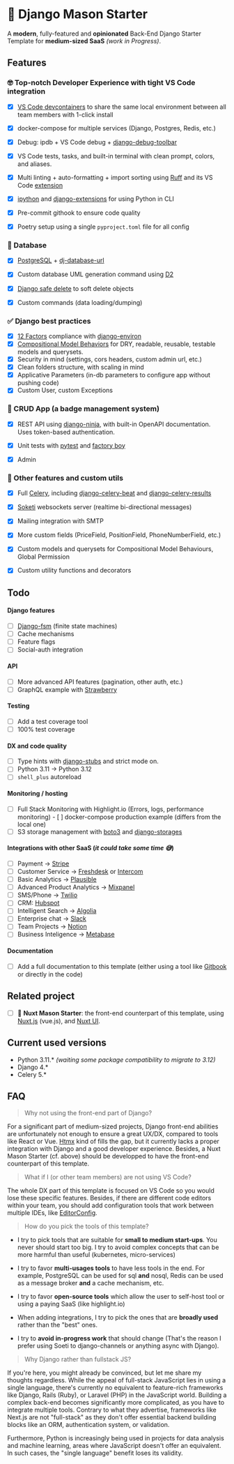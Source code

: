 # 🧱 Django Mason Starter

A __modern__, fully-featured and __opinionated__ Back-End Django Starter Template for __medium-sized SaaS__ _(work in Progress)_.


## Features

### 🤓 Top-notch Developer Experience with tight VS Code integration

- [x] [VS Code devcontainers](https://code.visualstudio.com/docs/devcontainers/containers) to share the same local environment between all team members with 1-click install
- [x] docker-compose for multiple services (Django, Postgres, Redis, etc.)
- [x] Debug: ipdb + VS Code debug + [django-debug-toolbar](https://github.com/jazzband/django-debug-toolbar/)
- [x] VS Code tests, tasks, and built-in terminal with clean prompt, colors, and aliases.
- [x] Multi linting + auto-formatting + import sorting using [Ruff](https://github.com/charliermarsh/ruff) and its VS Code [extension](https://marketplace.visualstudio.com/items?itemName=charliermarsh.ruff)
- [x] [ipython](https://ipython.org/) and [django-extensions](https://github.com/django-extensions/django-extensions) for using Python in CLI
- [x] Pre-commit githook to ensure code quality
- [x] Poetry setup using a single `pyproject.toml` file for all config


### 🫙 Database
- [x] [PostgreSQL](https://www.postgresql.org/) + [dj-database-url](https://github.com/jazzband/dj-database-url)
- [x] Custom database UML generation command using [D2](https://d2lang.com/)
- [x] [Django safe delete](https://github.com/makinacorpus/django-safedelete) to soft delete objects
- [x] Custom commands (data loading/dumping)


### ✅ Django best practices

- [x] [12 Factors](https://12factor.net/) compliance with [django-environ](https://github.com/joke2k/django-environ)
- [x] [Compositional Model Behaviors](https://blog.kevinastone.com/django-model-behaviors) for DRY, readable, reusable, testable models and querysets. 
- [x] Security in mind (settings, cors headers, custom admin url, etc.)
- [x] Clean folders structure, with scaling in mind
- [x] Applicative Parameters (in-db parameters to configure app without pushing code)
- [x] Custom User, custom Exceptions

### 🪪 CRUD App (a badge management system)
- [x] REST API using [django-ninja](https://github.com/vitalik/django-ninja), with built-in OpenAPI documentation. Uses token-based authentication.
- [x] Unit tests with [pytest](https://github.com/pytest-dev/pytest-django/) and [factory boy](https://github.com/FactoryBoy/factory_boy/)
- [x] Admin


### 🔨 Other features and custom utils
- [x] Full [Celery](https://docs.celeryq.dev/en/stable/), including [django-celery-beat](https://github.com/celery/django-celery-beat) and [django-celery-results](https://github.com/celery/django-celery-results)
- [x] [Soketi](https://docs.soketi.app/) websockets server (realtime bi-directional messages)
- [x] Mailing integration with SMTP
- [x] More custom fields (PriceField, PositionField, PhoneNumberField, etc.)
- [x] Custom models and querysets for Compositional Model Behaviours, Global Permission
- [x] Custom utility functions and decorators


## Todo

#### Django features
- [ ] [Django-fsm](https://github.com/viewflow/django-fsm) (finite state machines)
- [ ] Cache mechanisms
- [ ] Feature flags
- [ ] Social-auth integration

#### API
- [ ] More advanced API features (pagination, other auth, etc.)
- [ ] GraphQL example with [Strawberry](https://github.com/strawberry-graphql/strawberry-graphql-django)

#### Testing
- [ ] Add a test coverage tool
- [ ] 100% test coverage

#### DX and code quality
- [ ] Type hints with [django-stubs](https://github.com/typeddjango/django-stubs) and strict mode on.
- [ ] Python 3.11 -> Python 3.12
- [ ] `shell_plus` autoreload

#### Monitoring / hosting
- [ ] Full Stack Monitoring with Highlight.io (Errors, logs, performance monitoring)
- [ ] docker-compose production example (differs from the local one)
- [ ] S3 storage management with [boto3](https://github.com/boto/boto3) and [django-storages](https://github.com/jschneier/django-storages/)

#### Integrations with other SaaS (_it could take some time 😅_)
- [ ] Payment → [Stripe](https://stripe.com)
- [ ] Customer Service → [Freshdesk](https://www.freshworks.com/freshdesk/) or [Intercom](https://www.intercom.com/)
- [ ] Basic Analytics → [Plausible](https://plausible.io/)
- [ ] Advanced Product Analytics → [Mixpanel](https://mixpanel.com/)
- [ ] SMS/Phone → [Twilio](https://www.twilio.com/)
- [ ] CRM: [Hubspot](https://www.hubspot.com/)
- [ ] Intelligent Search → [Algolia](https://www.algolia.com/)
- [ ] Enterprise chat → [Slack](https://slack.com/)
- [ ] Team Projects → [Notion](https://www.notion.so/)
- [ ] Business Inteligence → [Metabase](https://www.metabase.com/)

#### Documentation
- [ ] Add a full documentation to this template (either using a tool like [Gitbook](https://www.gitbook.com/) or directly in the code)

## Related project
- [ ] 🧱 **Nuxt Mason Starter**: the front-end counterpart of this template, using [Nuxt.js](https://nuxt.com/) (vue.js), and [Nuxt UI](https://ui.nuxt.com/).

## Current used versions
- Python 3.11.* _(waiting some package compatibility to migrate to  3.12)_
- Django 4.*
- Celery 5.*


## FAQ


> Why not using the front-end part of Django?

For a significant part of medium-sized projects, Django front-end abilities are unfortunately not enough to ensure a great UX/DX, compared to tools like React or Vue. [Htmx](https://htmx.org/) kind of fills the gap, but it currently lacks a proper integration with Django and a good developer experience. Besides, a Nuxt Mason Starter (cf. above) should be developped to have the front-end counterpart of this template.

> What if I (or other team members) are not using VS Code?

The whole DX part of this template is focused on VS Code so you would lose these specific features. Besides, if there are different code editors within your team, you should add configuration tools that work between multiple IDEs, like [EditorConfig](https://editorconfig.org/).

> How do you pick the tools of this template?

- I try to pick tools that are suitable for **small to medium start-ups**. You never should start too big. I try to avoid complex concepts that can be more harmful than useful (kubernetes, micro-services)

- I try to favor **multi-usages tools** to have less tools in the end. For example, PostgreSQL can be used for sql **and** nosql, Redis can be used as a message broker **and** a cache mechanism, etc.

- I try to favor **open-source tools** which allow the user to self-host tool or using a paying SaaS (like highlight.io)

- When adding integrations, I try to pick the ones that are **broadly used** rather than the "best" ones.

- I try to **avoid in-progress work** that should change (That's the reason I prefer using Soeti to django-channels or anything async with Django).

> Why Django rather than fullstack JS?

If you're here, you might already be convinced, but let me share my thoughts regardless. While the appeal of full-stack JavaScript lies in using a single language, there's currently no equivalent to feature-rich frameworks like Django, Rails (Ruby), or Laravel (PHP) in the JavaScript world. Building a complex back-end becomes significantly more complicated, as you have to integrate multiple tools. Contrary to what they advertise, frameworks like Next.js are not "full-stack" as they don't offer essential backend building blocks like an ORM, authentication system, or validation.

Furthermore, Python is increasingly being used in projects for data analysis and machine learning, areas where JavaScript doesn't offer an equivalent. In such cases, the "single language" benefit loses its validity.
